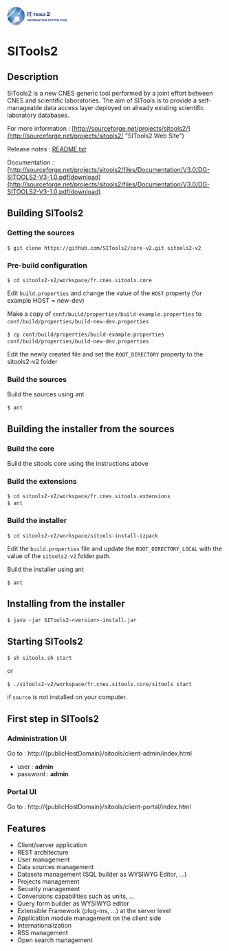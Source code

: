 ![](workspace/client-public-3.0/res/images/logo_01_petiteTaille.png)
# SITools2
## Description
SITools2 is a new CNES generic tool performed by a joint effort between CNES and scientific laboratories. The aim of SITools is to provide a self-manageable data access layer deployed on already existing scientific laboratory databases.

For more information : [http://sourceforge.net/projects/sitools2/](http://sourceforge.net/projects/sitools2/ "SITools2 Web Site")

Release notes : [README.txt](workspace/sitools-build/files/README.txt)

Documentation : [http://sourceforge.net/projects/sitools2/files/Documentation/V3.0/DG-SITOOLS2-V3-1.0.pdf/download](http://sourceforge.net/projects/sitools2/files/Documentation/V3.0/DG-SITOOLS2-V3-1.0.pdf/download) 

## Building SITools2

### Getting the sources

	$ git clone https://github.com/SITools2/core-v2.git sitools2-v2
	
### Pre-build configuration

	$ cd sitools2-v2/workspace/fr.cnes.sitools.core

Edit `build.properties` and change the value of the `HOST` property (for example HOST = new-dev)

Make a copy of `conf/build/properties/build-example.properties` to `conf/build/properties/build-new-dev.properties`

	$ cp conf/build/properties/build-example.properties conf/build/properties/build-new-dev.properties


Edit the newly created file and set the `ROOT_DIRECTORY` property to the sitools2-v2 folder

### Build the sources

Build the sources using ant

	$ ant

## Building the installer from the sources
### Build the core

Build the sitools core using the instructions above

### Build the extensions

	$ cd sitools2-v2/workspace/fr.cnes.sitools.extensions
	$ ant

### Build the installer

	$ cd sitools2-v2/workspace/sitools-install-izpack	

Edit the `build.properties` file and update the `ROOT_DIRECTORY_LOCAL` with the value of the `sitools2-v2` folder path.

Build the installer using ant

	$ ant

## Installing from the installer
	$ java -jar SITools2-<version>-install.jar

## Starting SITools2

	$ sh sitools.sh start
or 

	$ ./sitools2-v2/workspace/fr.cnes.sitools.core/sitools start
if `source` is not installed on your computer.

## First step in SITools2

### Administration UI

Go to : http://{publicHostDomain}/sitools/client-admin/index.html

- user : **admin** 
- password : **admin**

### Portal UI

Go to : http://{publicHostDomain}/sitools/client-portal/index.html

## Features
- Client/server application
- REST architecture
- User management
- Data sources management
- Datasets management (SQL builder as WYSIWYG Editor, ...)
- Projects management
- Security management
- Conversions capabilities such as units, ...
- Query form builder as WYSIWYG editor
- Extensible Framework (plug-ins, ...) at the server level
- Application module management on the client side
- Internationalization
- RSS management
- Open search management

